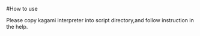 #How to use

Please copy kagami interpreter into script directory,and follow instruction in the help.